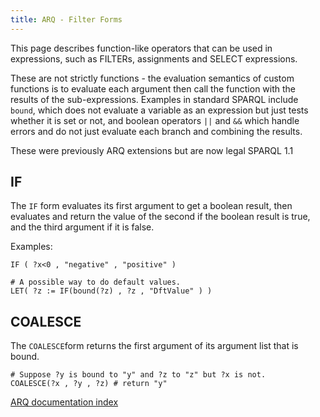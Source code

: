 ```yaml
---
title: ARQ - Filter Forms
---
```


This page describes function-like operators that can be used in
expressions, such as FILTERs, assignments and SELECT expressions.

These are not strictly functions - the evaluation semantics of
custom functions is to evaluate each argument then call the
function with the results of the sub-expressions. Examples in
standard SPARQL include `bound`, which does not evaluate a variable
as an expression but just tests whether it is set or not, and
boolean operators `||` and `&&` which handle errors and do not just
evaluate each branch and combining the results.

These were previously ARQ extensions but are now legal SPARQL 1.1

## IF

The `IF` form evaluates its first argument to get a boolean
result, then evaluates and return the value of the second if the
boolean result is true, and the third argument if it is false.

Examples:

    IF ( ?x<0 , "negative" , "positive" )

    # A possible way to do default values.
    LET( ?z := IF(bound(?z) , ?z , "DftValue" ) )

## COALESCE

The `COALESCE`form returns the first argument of its argument list
that is bound.

    # Suppose ?y is bound to "y" and ?z to "z" but ?x is not.
    COALESCE(?x , ?y , ?z) # return "y"


[ARQ documentation index](index.html)
